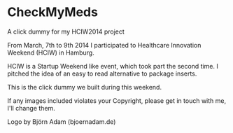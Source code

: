 CheckMyMeds
===========

A click dummy for my HCIW2014 project

From March, 7th to 9th 2014 I participated to Healthcare Innovation Weekend (HCIW) in Hamburg. 

HCIW is a Startup Weekend like event, which took part the second time. I pitched the idea of an
easy to read alternative to package inserts. 

This is the click dummy we built during this weekend.

If any images included violates your Copyright, please get in touch with me, I'll change them.

Logo by Björn Adam (bjoernadam.de)
